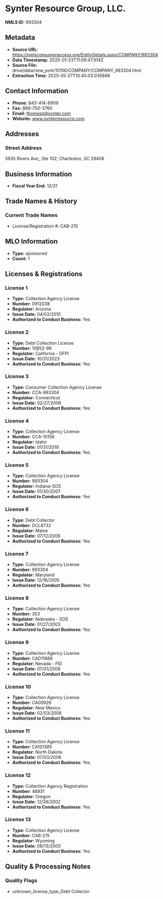 # Synter Resource Group, LLC.

**NMLS ID:** 993304

## Metadata
- **Source URL:** https://nmlsconsumeraccess.org/EntityDetails.aspx/COMPANY/993304
- **Data Timestamp:** 2025-01-23T11:09:47.914Z
- **Source File:** drive/data/new_york/10156/COMPANY/COMPANY_993304.html
- **Extraction Time:** 2025-05-27T10:45:03.035886

## Contact Information
- **Phone:** 843-414-8909
- **Fax:** 866-750-3760
- **Email:** thomasp@synter.com
- **Website:** www.synterresource.com

## Addresses
### Street Address
5935 Rivers Ave,; Ste 102; Charleston, SC 29406

## Business Information
- **Fiscal Year End:** 12/31

## Trade Names & History
### Current Trade Names
- License/Registration #: CAB-215

## MLO Information
- **Type:** sponsored
- **Count:** 1

## Licenses & Registrations

### License 1
- **Type:** Collection Agency License
- **Number:** 0912038
- **Regulator:** Arizona
- **Issue Date:** 04/02/2010
- **Authorized to Conduct Business:** Yes

### License 2
- **Type:** Debt Collection License
- **Number:** 10852-99
- **Regulator:** California - DFPI
- **Issue Date:** 10/31/2023
- **Authorized to Conduct Business:** Yes

### License 3
- **Type:** Consumer Collection Agency License
- **Number:** CCA-993304
- **Regulator:** Connecticut
- **Issue Date:** 02/27/2006
- **Authorized to Conduct Business:** Yes

### License 4
- **Type:** Collection Agency License
- **Number:** CCA-10156
- **Regulator:** Idaho
- **Issue Date:** 01/31/2019
- **Authorized to Conduct Business:** Yes

### License 5
- **Type:** Collection Agency License
- **Number:** 993304
- **Regulator:** Indiana-SOS
- **Issue Date:** 01/30/2007
- **Authorized to Conduct Business:** Yes

### License 6
- **Type:** Debt Collector
- **Number:** DCL8732
- **Regulator:** Maine
- **Issue Date:** 07/12/2006
- **Authorized to Conduct Business:** Yes

### License 7
- **Type:** Collection Agency License
- **Number:** 993304
- **Regulator:** Maryland
- **Issue Date:** 12/16/2005
- **Authorized to Conduct Business:** Yes

### License 8
- **Type:** Collection Agency License
- **Number:** 353
- **Regulator:** Nebraska - SOS
- **Issue Date:** 01/27/2003
- **Authorized to Conduct Business:** Yes

### License 9
- **Type:** Collection Agency License
- **Number:** CAD11888
- **Regulator:** Nevada - FID
- **Issue Date:** 07/01/2008
- **Authorized to Conduct Business:** Yes

### License 10
- **Type:** Collection Agency License
- **Number:** CA00926
- **Regulator:** New Mexico
- **Issue Date:** 02/03/2006
- **Authorized to Conduct Business:** Yes

### License 11
- **Type:** Collection Agency License
- **Number:** CA101385
- **Regulator:** North Dakota
- **Issue Date:** 07/03/2006
- **Authorized to Conduct Business:** Yes

### License 12
- **Type:** Collection Agency Registration
- **Number:** 48931
- **Regulator:** Oregon
- **Issue Date:** 12/26/2002
- **Authorized to Conduct Business:** Yes

### License 13
- **Type:** Collection Agency License
- **Number:** CAB-215
- **Regulator:** Wyoming
- **Issue Date:** 08/13/2003
- **Authorized to Conduct Business:** Yes

## Quality & Processing Notes
### Quality Flags
- unknown_license_type_Debt Collector
